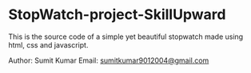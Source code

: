 # StopWatch-project-SkillUpward
This is the source code of a simple yet beautiful stopwatch made using html, css and javascript.

Author: Sumit Kumar
Email: sumitkumar9012004@gmail.com
